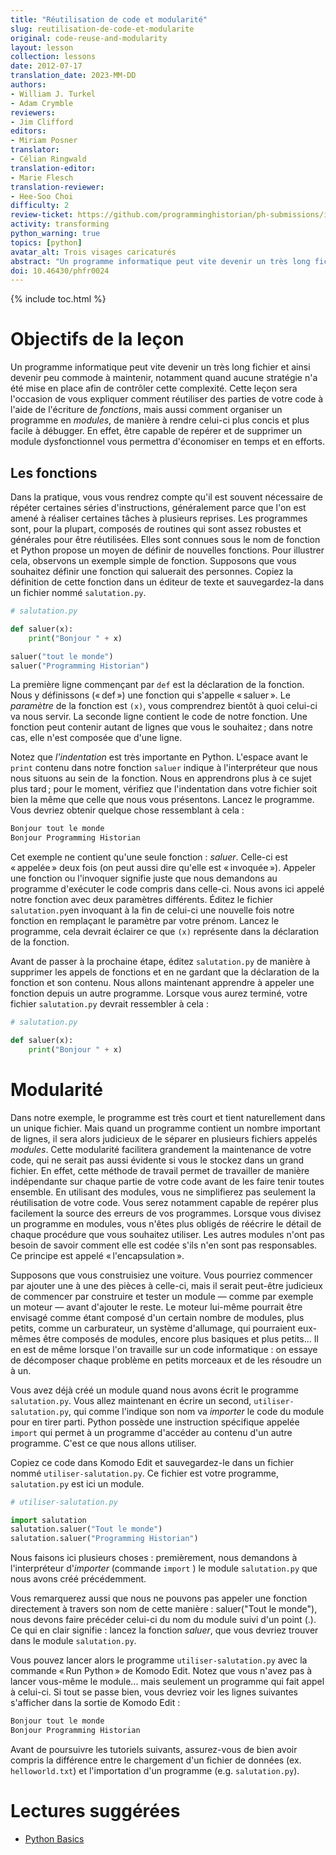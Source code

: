 ```yaml
---
title: "Réutilisation de code et modularité"
slug: reutilisation-de-code-et-modularite
original: code-reuse-and-modularity
layout: lesson
collection: lessons
date: 2012-07-17
translation_date: 2023-MM-DD
authors:
- William J. Turkel
- Adam Crymble
reviewers:
- Jim Clifford
editors:
- Miriam Posner 
translator: 
- Célian Ringwald
translation-editor:
- Marie Flesch
translation-reviewer:
- Hee-Soo Choi
difficulty: 2
review-ticket: https://github.com/programminghistorian/ph-submissions/issues/539
activity: transforming
python_warning: true
topics: [python]
avatar_alt: Trois visages caricaturés
abstract: "Un programme informatique peut vite devenir un très long fichier et ainsi devenir peu commode à maintenir, notamment quand aucune stratégie n'a été mise en place afin de contrôler cette complexité. Cette leçon sera l'occasion de vous expliquer comment réutiliser des parties de votre code à l'aide de l'écriture de fonctions, mais aussi comment organiser un programme en modules, de manière à rendre celui-ci plus concis et plus facile à débugger."
doi: 10.46430/phfr0024
---
```


{% include toc.html %}

# Objectifs de la leçon

Un programme informatique peut vite devenir un très long fichier et ainsi devenir peu commode à maintenir, notamment quand aucune stratégie n'a été mise en place afin de contrôler cette  complexité. Cette leçon sera l'occasion de vous expliquer comment réutiliser des parties de votre code à l'aide de l'écriture de *fonctions*, mais aussi comment organiser un programme en *modules*, de manière à rendre celui-ci plus concis et plus facile à débugger. En effet, être capable de repérer et de supprimer un module dysfonctionnel vous permettra d'économiser en temps et en efforts.

## Les fonctions

Dans la pratique, vous vous rendrez compte qu'il est souvent nécessaire de répéter certaines séries d'instructions, généralement parce que l'on est amené à réaliser certaines tâches à plusieurs reprises. Les programmes sont, pour la plupart, composés de routines qui sont assez robustes et générales pour être réutilisées. Elles sont connues sous le nom de fonction et Python propose un moyen de définir de nouvelles fonctions. Pour illustrer cela, observons un exemple simple de fonction. Supposons que vous souhaitez définir une fonction qui saluerait des personnes. Copiez la définition de cette fonction dans un éditeur de texte et sauvegardez-la dans un fichier nommé ```salutation.py```.

``` python
# salutation.py

def saluer(x):
    print("Bonjour " + x)

saluer("tout le monde")
saluer("Programming Historian")
```

La première ligne commençant par ```def``` est la déclaration de la fonction. Nous y définissons (&laquo;&#x202F;def&#x202F;&raquo;) une fonction qui s'appelle &laquo;&#x202F;saluer&#x202F;&raquo;. Le *paramètre* de la fonction est ```(x)```, vous comprendrez bientôt à quoi celui-ci va nous servir. La seconde ligne contient le code de notre fonction. Une fonction peut contenir autant de lignes que vous le souhaitez&#x202F;; dans notre cas, elle n'est composée que d'une ligne.

Notez que *l'indentation* est très importante en Python. L'espace avant le ```print``` contenu dans notre fonction ```saluer``` indique à l'interpréteur que nous nous situons au sein de &#x202F;la fonction. Nous en apprendrons plus à ce sujet plus tard&#x202F;; pour le moment, vérifiez que l'indentation dans votre fichier soit bien la même que celle que nous vous présentons. 
Lancez le programme. Vous devriez obtenir quelque chose ressemblant à cela&nbsp;:

``` python
Bonjour tout le monde
Bonjour Programming Historian
```

Cet exemple ne contient qu'une seule fonction&nbsp;: *saluer*. Celle-ci est &laquo;&#x202F;appelée&#x202F;&raquo; deux fois (on peut aussi dire qu'elle est &laquo;&#x202F;invoquée&#x202F;&raquo;). Appeler une fonction ou l'invoquer signifie juste que nous demandons au programme d'exécuter le code compris dans celle-ci. Nous avons ici appelé notre fonction avec deux paramètres différents. Éditez le fichier ```salutation.py```en invoquant à la fin de celui-ci une nouvelle fois notre fonction en remplaçant le paramètre par votre prénom. Lancez le programme, cela devrait éclairer ce que ```(x)``` représente dans la déclaration de la fonction.

Avant de passer à la prochaine étape, éditez ```salutation.py``` de manière à supprimer les appels de fonctions et en ne gardant que la déclaration de la fonction et son contenu. Nous allons maintenant apprendre à appeler une fonction depuis un autre programme. Lorsque vous aurez terminé, votre fichier ```salutation.py``` devrait ressembler à cela&nbsp;:

``` python
# salutation.py

def saluer(x):
    print("Bonjour " + x)
```

# Modularité

Dans notre exemple, le programme est très court et tient naturellement dans un unique fichier. Mais quand un programme contient un nombre important de lignes, il sera alors judicieux de le séparer en plusieurs  fichiers appelés *modules*.  Cette modularité facilitera grandement la maintenance de votre code, qui ne serait pas aussi évidente si vous le stockez dans un grand fichier. En effet, cette méthode de travail permet de travailler de manière indépendante sur chaque partie de votre code avant de les faire tenir toutes ensemble. En utilisant des modules, vous ne simplifierez pas seulement la réutilisation de votre code. Vous serez notamment capable de repérer plus facilement la source des erreurs de vos programmes. Lorsque vous divisez un programme en modules, vous n'êtes plus obligés de réécrire le détail de chaque procédure que vous souhaitez utiliser. Les autres modules n'ont pas besoin de savoir comment elle est codée s'ils n'en sont pas responsables. Ce principe est appelé &laquo;&#x202F;l'encapsulation&#x202F;&raquo;.

Supposons que vous construisiez une voiture. Vous pourriez commencer par ajouter une à une des pièces à celle-ci, mais il serait peut-être judicieux de commencer par construire et tester un module — comme par exemple un moteur — avant d'ajouter le reste. Le moteur lui-même pourrait être envisagé comme étant composé d'un certain nombre de modules, plus petits, comme un carburateur, un système  d'allumage, qui pourraient eux-mêmes être composés de modules, encore plus basiques et plus petits... Il en est de même lorsque l'on travaille sur un code informatique&nbsp;: on essaye de décomposer chaque problème en petits morceaux et de les résoudre un à un.

Vous avez déjà créé un module quand nous avons écrit le programme ```salutation.py```. Vous allez maintenant en écrire un second, ```utiliser-salutation.py```, qui comme l'indique son nom va *importer* le code du module pour en tirer parti. Python possède une instruction spécifique appelée ```import``` qui permet à un programme d'accéder au contenu d'un autre programme. C'est ce que nous allons utiliser.

Copiez ce code dans Komodo Edit et sauvegardez-le dans un fichier nommé `utiliser-salutation.py`. Ce fichier est votre programme, `salutation.py` est ici un module.

``` python
# utiliser-salutation.py

import salutation
salutation.saluer("Tout le monde")
salutation.saluer("Programming Historian")
```

Nous faisons ici plusieurs choses&nbsp;: premièrement, nous demandons à l'interpréteur d'*importer* (commande ```import``` ) le module ```salutation.py``` que nous avons créé précédemment.

Vous remarquerez aussi que nous ne pouvons pas appeler une fonction directement à travers son nom de cette manière&nbsp;: saluer("Tout le monde"), nous devons faire précéder celui-ci du nom du module suivi d'un point (.). Ce qui en clair signifie&nbsp;: lancez la fonction *saluer*, que vous devriez trouver dans le module ```salutation.py```.

Vous pouvez lancer alors le programme ```utiliser-salutation.py``` avec la commande &laquo;&#x202F;Run Python&#x202F;&raquo; de Komodo Edit. Notez que vous n'avez pas à lancer vous-même le module... mais seulement un programme qui fait appel à celui-ci. Si tout se passe bien, vous devriez voir les lignes suivantes s'afficher dans la sortie de Komodo Edit&nbsp;: 

``` python
Bonjour tout le monde
Bonjour Programming Historian
```

Avant de poursuivre les tutoriels suivants, assurez-vous de bien avoir compris la différence entre le chargement d'un fichier de données (ex. `helloworld.txt`) et l'importation d'un programme (e.g. `salutation.py`).

# Lectures suggérées

- [Python Basics](https://perma.cc/DLH4-2M8W)
